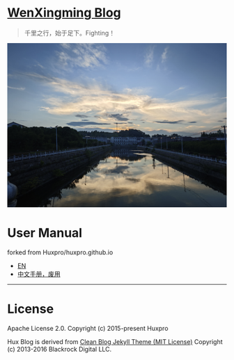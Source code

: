 [WenXingming Blog](https://wenxingming.github.io/)
================================

> 千里之行，始于足下。Fighting！


![readme-01](./img/readme-01.jpg)


# User Manual

forked from Huxpro/huxpro.github.io
- [EN](_doc/Manual-en.md)
- [中文手册，废用](_doc/Manual-zh.md)

--------------------------------------------------


# License

Apache License 2.0.
Copyright (c) 2015-present Huxpro

Hux Blog is derived from [Clean Blog Jekyll Theme (MIT License)](https://github.com/BlackrockDigital/startbootstrap-clean-blog-jekyll/)
Copyright (c) 2013-2016 Blackrock Digital LLC.
